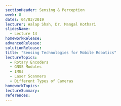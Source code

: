 ```yaml
---
sectionHeader: Sensing & Perception
week: 8
dates: 04/03/2019
lecturer: Aalap Shah, Dr. Mangal Kothari
slidesName:
  - Lecture 14
homeworkRelease:
advancedRelease:
solutionRelease:
title: "Sensing Technologies for Mobile Robotics"
lectureTopics:
  - Rotary Encoders
  - GNSS Modules
  - IMUs
  - Laser Scanners
  - Different Types of Cameras
homeworkTopics:
lectureSummary:
references:
---
```

